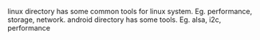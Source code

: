 linux directory has some common tools for linux system. Eg. performance, storage, network.
android directory has some tools. Eg. alsa, i2c, performance
